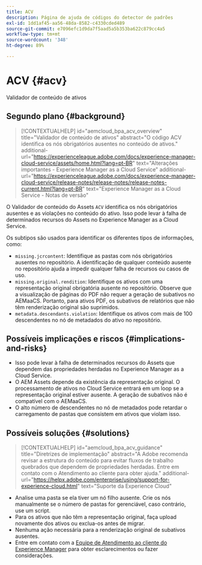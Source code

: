 ```yaml
---
title: ACV
description: Página de ajuda de códigos do detector de padrões
exl-id: 1dd1af45-aa56-48da-8582-c4330cded489
source-git-commit: e7096efc1d9da7f5aad5a5b353ba622c879cc4a5
workflow-type: tm+mt
source-wordcount: '348'
ht-degree: 89%

---
```


# ACV {#acv}

Validador de conteúdo de ativos

## Segundo plano {#background}

>[!CONTEXTUALHELP]
>id="aemcloud_bpa_acv_overview"
>title="Validador de conteúdo de ativos"
>abstract="O código ACV identifica os nós obrigatórios ausentes no conteúdo de ativos."
>additional-url="https://experienceleague.adobe.com/docs/experience-manager-cloud-service/assets/home.html?lang=pt-BR" text="Alterações importantes - Experience Manager as a Cloud Service"
>additional-url="https://experienceleague.adobe.com/docs/experience-manager-cloud-service/release-notes/release-notes/release-notes-current.html?lang=pt-BR" text="Experience Manager as a Cloud Service - Notas de versão"

O Validador de conteúdo do Assets `ACV` identifica os nós obrigatórios ausentes e as violações no conteúdo do ativo. Isso pode levar à falha de determinados recursos do Assets no Experience Manager as a Cloud Service.

Os subtipos são usados para identificar os diferentes tipos de informações, como:

* `missing.jcrcontent`: Identifique as pastas com nós obrigatórios ausentes no repositório. A identificação de qualquer conteúdo ausente no repositório ajuda a impedir qualquer falha de recursos ou casos de uso.
* `missing.original.rendition`: Identifique os ativos com uma representação original obrigatória ausente no repositório. Observe que a visualização de páginas do PDF não requer a geração de subativos no AEMaaCS. Portanto, para ativos PDF, os subativos de relatórios que não têm renderização original são suprimidos.
* `metadata.descendants.violation`: Identifique os ativos com mais de 100 descendentes no nó de metadados do ativo no repositório.

## Possíveis implicações e riscos {#implications-and-risks}

* Isso pode levar à falha de determinados recursos do Assets que dependem das propriedades herdadas no Experience Manager as a Cloud Service.
* O AEM Assets depende da existência da representação original. O processamento de ativos no Cloud Service entrará em um loop se a representação original estiver ausente. A geração de subativos não é compatível com o AEMaaCS.
* O alto número de descendentes no nó de metadados pode retardar o carregamento de pastas que consistem em ativos que violam isso.

## Possíveis soluções {#solutions}

>[!CONTEXTUALHELP]
>id="aemcloud_bpa_acv_guidance"
>title="Diretrizes de implementação"
>abstract="A Adobe recomenda revisar a estrutura do conteúdo para evitar fluxos de trabalho quebrados que dependem de propriedades herdadas. Entre em contato com o Atendimento ao cliente para obter ajuda."
>additional-url="https://helpx.adobe.com/enterprise/using/support-for-experience-cloud.html" text="Suporte da Experience Cloud"

* Analise uma pasta se ela tiver um nó filho ausente. Crie os nós manualmente se o número de pastas for gerenciável, caso contrário, use um script.
* Para os ativos que não têm a representação original, faça upload novamente dos ativos ou exclua-os antes de migrar.
* Nenhuma ação necessária para a renderização original de subativos ausentes.
* Entre em contato com a [Equipe de Atendimento ao cliente do Experience Manager](https://helpx.adobe.com/br/enterprise/using/support-for-experience-cloud.html) para obter esclarecimentos ou fazer considerações.
